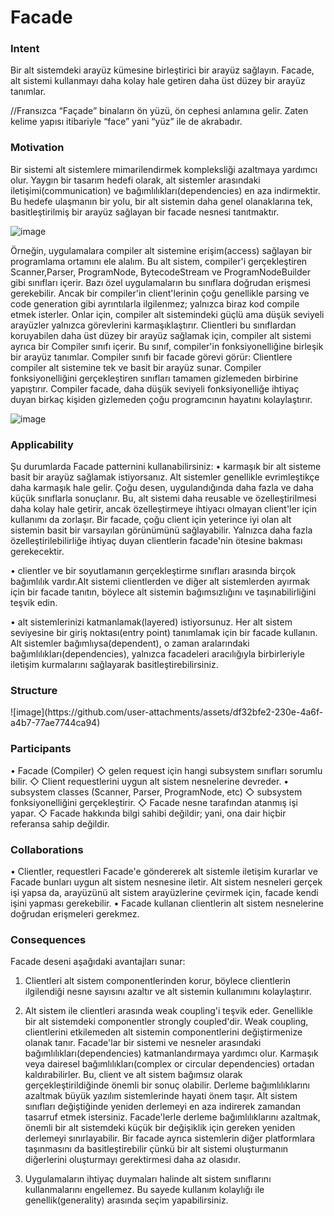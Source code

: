 <h1>Facade</h1>

<h3>Intent</h3>
Bir alt sistemdeki arayüz kümesine birleştirici bir arayüz sağlayın. Facade, alt sistemi kullanmayı daha kolay hale getiren daha üst düzey bir arayüz tanımlar.

//Fransızca “Façade” binaların ön yüzü, ön cephesi anlamına gelir. Zaten kelime yapısı itibariyle “face” yani “yüz” ile de akrabadır.

<h3>Motivation</h3>
Bir sistemi alt sistemlere mimarilendirmek kompleksliği azaltmaya yardımcı olur. Yaygın bir tasarım hedefi olarak, alt sistemler arasındaki iletişimi(communication) ve bağımlılıkları(dependencies) en aza indirmektir. Bu hedefe ulaşmanın bir yolu, bir alt sistemin daha genel olanaklarına tek, basitleştirilmiş bir arayüz sağlayan bir facade nesnesi tanıtmaktır.

![image](https://github.com/user-attachments/assets/def51618-a5e3-49d9-b36d-376e671ac4e6)

Örneğin, uygulamalara compiler alt sistemine erişim(access) sağlayan bir programlama ortamını ele alalım.
Bu alt sistem, compiler'i gerçekleştiren Scanner,Parser, ProgramNode, BytecodeStream ve ProgramNodeBuilder gibi sınıfları içerir. Bazı özel uygulamaların bu sınıflara doğrudan erişmesi gerekebilir.
Ancak bir compiler'in client'lerinin çoğu genellikle parsing ve code generation gibi ayrıntılarla ilgilenmez; yalnızca biraz kod compile etmek isterler. Onlar için, compiler alt sistemindeki güçlü ama düşük seviyeli arayüzler yalnızca görevlerini karmaşıklaştırır.
Clientleri bu sınıflardan koruyabilen daha üst düzey bir arayüz sağlamak için, compiler alt sistemi ayrıca bir Compiler sınıfı içerir. Bu sınıf, compiler'in fonksiyonelliğine birleşik bir arayüz tanımlar.
Compiler sınıfı bir facade görevi görür: Clientlere compiler alt sistemine tek ve basit bir arayüz sunar.
Compiler fonksiyonelliğini gerçekleştiren sınıfları tamamen gizlemeden birbirine yapıştırır. Compiler facade, daha düşük seviyeli fonksiyonelliğe ihtiyaç duyan birkaç kişiden gizlemeden çoğu programcının hayatını kolaylaştırır.

![image](https://github.com/user-attachments/assets/e0c9ea90-14d3-4d2f-8710-8b40aa87d302)

<h3>Applicability</h3>
Şu durumlarda Facade patternini kullanabilirsiniz:
• karmaşık bir alt sisteme basit bir arayüz sağlamak istiyorsanız. Alt sistemler genellikle evrimleştikçe daha karmaşık hale gelir. Çoğu desen, uygulandığında daha fazla ve daha küçük sınıflarla sonuçlanır. Bu, alt sistemi daha reusable ve özelleştirilmesi daha kolay hale getirir, ancak özelleştirmeye ihtiyacı olmayan client'ler için kullanımı da zorlaşır. Bir facade, çoğu client için yeterince iyi olan alt sistemin basit bir varsayılan görünümünü sağlayabilir. Yalnızca daha fazla özelleştirilebilirliğe ihtiyaç duyan clientlerin facade'nin ötesine bakması gerekecektir.

• clientler ve bir soyutlamanın gerçekleştirme sınıfları arasında birçok bağımlılık vardır.Alt sistemi clientlerden ve diğer alt sistemlerden ayırmak için bir facade tanıtın, böylece alt sistemin bağımsızlığını ve taşınabilirliğini teşvik edin.

• alt sistemlerinizi katmanlamak(layered) istiyorsunuz. Her alt sistem seviyesine bir giriş noktası(entry point) tanımlamak için bir facade kullanın. Alt sistemler bağımlıysa(dependent), o zaman aralarındaki bağımlılıkları(dependencies), yalnızca facadeleri aracılığıyla birbirleriyle iletişim kurmalarını sağlayarak basitleştirebilirsiniz.

<h3>Structure</h3>
![image](https://github.com/user-attachments/assets/df32bfe2-230e-4a6f-a4b7-77ae7744ca94)

<h3>Participants</h3>
• Facade (Compiler)
   ◇ gelen request için hangi subsystem sınıfları sorumlu bilir.
   ◇ Client requestlerini uygun alt sistem nesnelerine devreder.
• subsystem classes (Scanner, Parser, ProgramNode, etc)
   ◇ subsystem fonksiyonelliğini gerçekleştirir.
   ◇ Facade nesne tarafından atanmış işi yapar.
   ◇ Facade hakkında bilgi sahibi değildir; yani, ona dair hiçbir referansa sahip değildir.

<h3>Collaborations</h3>
• Clientler, requestleri Facade'e göndererek alt sistemle iletişim kurarlar ve Facade bunları uygun alt sistem nesnesine iletir. Alt sistem nesneleri gerçek işi yapsa da, arayüzünü alt sistem arayüzlerine çevirmek için, facade kendi işini yapması gerekebilir.
• Facade kullanan clientlerin alt sistem nesnelerine doğrudan erişmeleri gerekmez.

<h3>Consequences</h3>
Facade deseni aşağıdaki avantajları sunar:

1. Clientleri alt sistem componentlerinden korur, böylece clientlerin ilgilendiği nesne sayısını azaltır ve alt sistemin kullanımını kolaylaştırır. 

2.  Alt sistem ile clientleri arasında weak coupling'i teşvik eder. Genellikle bir alt sistemdeki componentler strongly coupled'dir. Weak coupling, clientlerini etkilemeden alt sistemin componentlerini değiştirmenize olanak tanır. Facade'lar bir sistemi ve nesneler arasındaki bağımlılıkları(dependencies) katmanlandırmaya yardımcı olur. Karmaşık veya dairesel bağımlılıkları(complex or circular dependencies) ortadan kaldırabilirler. Bu, client ve alt sistem bağımsız olarak gerçekleştirildiğinde önemli bir sonuç olabilir. Derleme bağımlılıklarını azaltmak büyük yazılım sistemlerinde hayati önem taşır. Alt sistem sınıfları değiştiğinde yeniden derlemeyi en aza indirerek zamandan tasarruf etmek istersiniz. Facade'lerle derleme bağımlılıklarını azaltmak, önemli bir alt sistemdeki küçük bir değişiklik için gereken yeniden derlemeyi sınırlayabilir. Bir facade ayrıca sistemlerin diğer platformlara taşınmasını da basitleştirebilir çünkü bir alt sistemi oluşturmanın diğerlerini oluşturmayı gerektirmesi daha az olasıdır.

3. Uygulamaların ihtiyaç duymaları halinde alt sistem sınıflarını kullanmalarını engellemez. Bu sayede kullanım kolaylığı ile genellik(generality) arasında seçim yapabilirsiniz. 















